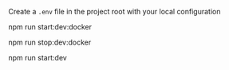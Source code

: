 Create a `.env` file in the project root with your local configuration

npm run start:dev:docker

npm run stop:dev:docker

npm run start:dev
